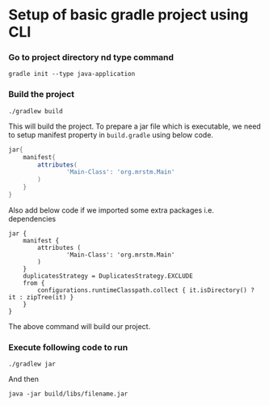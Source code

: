 # Setup of basic gradle project using CLI

### Go to project directory nd type command
```agsl
gradle init --type java-application
```
### Build the project
```agsl
./gradlew build
```
 This will build the project. 
 To prepare a jar file which is executable, we need to setup manifest property in `build.gradle` using below code.

```groovy
jar{
    manifest{
        attributes(
                'Main-Class': 'org.mrstm.Main'
        )
    }
}
```
Also add below code if we imported some extra packages i.e. dependencies

```agsl
jar {
    manifest {
        attributes (
                'Main-Class': 'org.mrstm.Main'
        )
    }
    duplicatesStrategy = DuplicatesStrategy.EXCLUDE
    from {
        configurations.runtimeClasspath.collect { it.isDirectory() ? it : zipTree(it) }
    }
}
```

 The above command will build our project.
### Execute following code to run
```agsl
./gradlew jar
```
 And then

```agsl
java -jar build/libs/filename.jar
```
